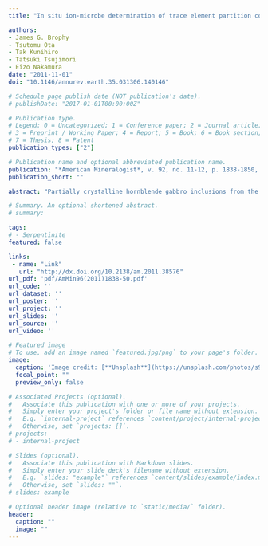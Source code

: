 ```yaml
---
title: "In situ ion-microbe determination of trace element partition coefficients for hornblende, plagioclase, orthopyroxene and apatite in equilibrium with natural rhyolitic glass, Little Glass Mountain Rhyolite, California"

authors:
- James G. Brophy
- Tsutomu Ota
- Tak Kunihiro
- Tatsuki Tsujimori
- Eizo Nakamura
date: "2011-11-01"
doi: "10.1146/annurev.earth.35.031306.140146"

# Schedule page publish date (NOT publication's date).
# publishDate: "2017-01-01T00:00:00Z"

# Publication type.
# Legend: 0 = Uncategorized; 1 = Conference paper; 2 = Journal article;
# 3 = Preprint / Working Paper; 4 = Report; 5 = Book; 6 = Book section;
# 7 = Thesis; 8 = Patent
publication_types: ["2"]

# Publication name and optional abbreviated publication name.
publication: "*American Mineralogist*, v. 92, no. 11-12, p. 1838-1850, doi:10.2138/am.2011.3857"
publication_short: ""

abstract: "Partially crystalline hornblende gabbro inclusions from the Little Glass Mountain Rhyolite contain euhedral plagioclase, orthopyroxene, hornblende, and apatite crystals in contact with interstitial rhyolitic (71–76% SiO2) glass. Textural and mineral compositional data indicate that the gabbros crystallized sufficiently slowly that surface equilibrium was closely approached at the interface between crystals and the liquid. This rare occurrence represents a natural dynamic crystallization experiment with a “run time” that is not realistically achievable in the laboratory. SIMS analysis of mineral rim-glass pairs have permitted the determination of high-quality, equilibrium trace-element partition coefficients for all four minerals. These data augment the limited partition coefficient database for minerals in high-SiO2 rhyolitic systems. For all minerals, the D values are consistent with those anticipated from crystal-chemical considerations. These data further support a liquid SiO2 control on the REEs (and presumably other elements) partitioning wherein D values systematically increase with increasing liquid SiO2 content."

# Summary. An optional shortened abstract.
# summary: 

tags: 
# - Serpentinite
featured: false

links:
 - name: "Link"
   url: "http://dx.doi.org/10.2138/am.2011.38576"
url_pdf: 'pdf/AmMin96(2011)1838-50.pdf'
url_code: ''
url_dataset: ''
url_poster: ''
url_project: ''
url_slides: ''
url_source: ''
url_video: ''

# Featured image
# To use, add an image named `featured.jpg/png` to your page's folder. 
image: 
  caption: 'Image credit: [**Unsplash**](https://unsplash.com/photos/s9CC2SKySJM)'
  focal_point: ""
  preview_only: false

# Associated Projects (optional).
#   Associate this publication with one or more of your projects.
#   Simply enter your project's folder or file name without extension.
#   E.g. `internal-project` references `content/project/internal-project/index.md`.
#   Otherwise, set `projects: []`.
# projects:
# - internal-project

# Slides (optional).
#   Associate this publication with Markdown slides.
#   Simply enter your slide deck's filename without extension.
#   E.g. `slides: "example"` references `content/slides/example/index.md`.
#   Otherwise, set `slides: ""`.
# slides: example

# Optional header image (relative to `static/media/` folder).
header:
  caption: ""
  image: ""
---
```

